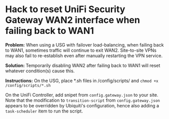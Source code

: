 # Hack to reset UniFi Security Gateway WAN2 interface when failing back to WAN1

**Problem:** When using a USG with failover load-balancing, when failing back to WAN1, sometimes traffic will continue to exit WAN2. Site-to-site VPNs may also fail to re-establish even after manually restarting the VPN service.

**Solution:** Temporarily disabling WAN2 after failing back to WAN1 will reset whatever condition(s) cause this.

**Instructions:** On the USG, place \*.sh files in /config/scripts/ and `chmod +x /config/scripts/*.sh`

On the UniFi Controller, add snipet from `config.gateway.json` to your site. Note that the modification to `transition-script` from `config.gateway.json` appears to be overridden by Ubiquiti's configuration, hence also adding a `task-scheduler` item to run the script.

